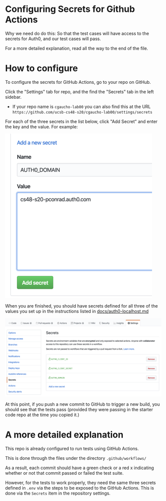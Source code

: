 # Configuring Secrets for Github Actions

Why we need do do this: So that the test cases will have access to the
secrets for Auth0, and our test cases will pass.

For a more detailed explanation, read all the way to the end of the file.

# How to configure

To configure the secrets for GitHub Actions, go to your repo on GitHub.

Click the "Settings" tab for repo, and the find the "Secrets" tab in the left sidebar.

- If your repo name is `cgaucho-lab00` you can also find this at the URL
  `https://github.com/ucsb-cs48-s20/cgaucho-lab00/settings/secrets`

For each of the three secrets in the list below, click "Add Secret"
and enter the key and the value. For example:

![add-secret.png](images/add-secret_50pct.png)

When you are finished, you should have secrets defined for all three
of the values you set up in the instructions listed in [docs/auth0-localhost.md](auth0-localhost.md)

![all-three-secrets.png](images/all-three-secrets.png)

At this point, if you push a new commit to GitHub to trigger a new build,
you should see that the tests pass (provided they were passing in the
starter code repo at the time you copied it.)

# A more detailed explanation

This repo is already configured to run tests using GitHub Actions.

This is done through the files under the directory `.github/workflows/`

As a result, each commit should have a green check or a red x
indicating whether or not that commit passed or failed the test suite.

However, for the tests to work properly, they need the same three
secrets defined in `.env` via the steps to be exposed to the GitHub
Actions. This is done via the `Secrets` item in the repository settings.
